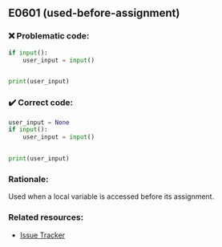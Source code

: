 ## E0601 (used-before-assignment)

### :x: Problematic code:

```python
if input():
    user_input = input()


print(user_input)
```

### :heavy_check_mark: Correct code:

```python
user_input = None
if input():
    user_input = input()


print(user_input)
```

### Rationale:

Used when a local variable is accessed before its assignment.

### Related resources:

- [Issue Tracker](https://github.com/PyCQA/pylint/issues?q=is%3Aissue+%22used-before-assignment%22+OR+%22E0601%22)
